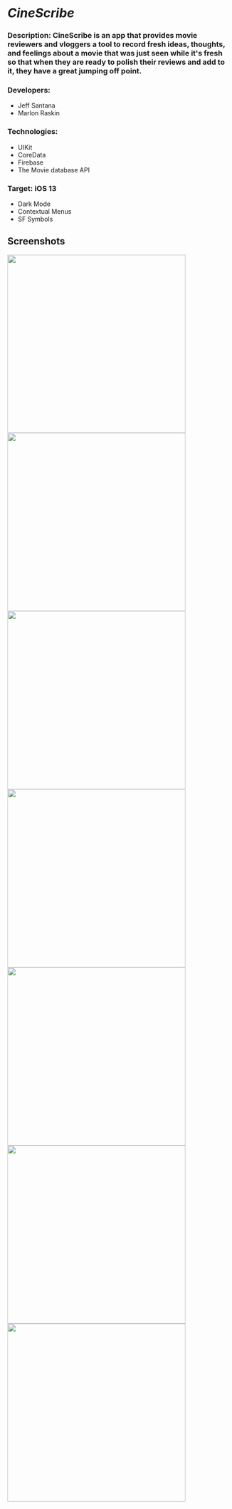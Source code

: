 # _CineScribe_

### Description: CineScribe is an app that provides movie reviewers and vloggers a tool to record fresh ideas, thoughts, and feelings about a movie that was just seen while it's fresh so that when they are ready to polish their reviews and add to it, they have a great jumping off point.

### Developers:
  * Jeff Santana
  * Marlon Raskin
  
### Technologies:
  * UIKit
  * CoreData
  * Firebase
  * The Movie database API
  
### Target: iOS 13
  * Dark Mode
  * Contextual Menus
  * SF Symbols
  
  
  ## Screenshots
  <img src="IMG_2244.png" width="400"> <img src="IMG_2245.png" width="400">
  <img src="IMG_2246.png" width="400"> <img src="IMG_2247.png" width="400">
  <img src="IMG_2248.png" width="400"> <img src="IMG_2249.png" width="400">
  <img src="IMG_2251.png" width="400">
  
  

